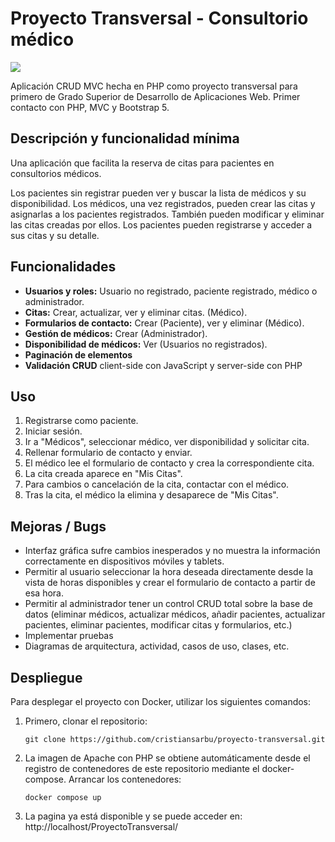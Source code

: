 # Proyecto Transversal - Consultorio médico
<a href="https://github.com/cristiansarbu/proyecto-transversal"><img src="https://img.shields.io/badge/lang-en-blue"></a>


Aplicación CRUD MVC hecha en PHP como proyecto transversal para primero de Grado Superior de Desarrollo de Aplicaciones Web. Primer contacto con PHP, MVC y Bootstrap 5.

## Descripción y funcionalidad mínima
Una aplicación que facilita la reserva de citas para pacientes en consultorios médicos.

Los pacientes sin registrar pueden ver y buscar la lista de médicos y su disponibilidad. Los médicos, una vez registrados, pueden crear las citas y asignarlas a los pacientes registrados. También pueden modificar y eliminar las citas creadas por ellos. Los pacientes pueden registrarse y acceder a sus citas y su detalle.

## Funcionalidades
- **Usuarios y roles:** Usuario no registrado, paciente registrado, médico o administrador.
- **Citas:** Crear, actualizar, ver y eliminar citas. (Médico).
- **Formularios de contacto:** Crear (Paciente), ver y eliminar (Médico).
- **Gestión de médicos:** Crear (Administrador). 
- **Disponibilidad de médicos:** Ver (Usuarios no registrados). 
- **Paginación de elementos**
- **Validación CRUD** client-side con JavaScript y server-side con PHP

## Uso

 1. Registrarse como paciente.
 2. Iniciar sesión.
 3. Ir a "Médicos", seleccionar médico, ver disponibilidad y solicitar cita.
 4. Rellenar formulario de contacto y enviar.
 5. El médico lee el formulario de contacto y crea la correspondiente cita.
 6. La cita creada aparece en "Mis Citas".
 7. Para cambios o cancelación de la cita, contactar con el médico.
 8. Tras la cita, el médico la elimina y desaparece de "Mis Citas".

## Mejoras / Bugs

 - Interfaz gráfica sufre cambios inesperados y no muestra la información correctamente en dispositivos móviles y tablets.
 - Permitir al usuario seleccionar la hora deseada directamente desde la vista de horas disponibles y crear el formulario de contacto a partir de esa hora.
 - Permitir al administrador tener un control CRUD total sobre la base de datos (eliminar médicos, actualizar médicos, añadir pacientes, actualizar pacientes, eliminar pacientes, modificar citas y formularios, etc.)
 - Implementar pruebas
 - Diagramas de arquitectura, actividad, casos de uso, clases, etc.

## Despliegue
Para desplegar el proyecto con Docker, utilizar los siguientes comandos:
1. Primero, clonar el repositorio:
	```git
	git clone https://github.com/cristiansarbu/proyecto-transversal.git
	``` 
2. La imagen de Apache con PHP se obtiene automáticamente desde el registro de contenedores de este repositorio mediante el docker-compose. Arrancar los contenedores:
	```docker
	docker compose up
	```
3. La pagina ya está disponible y se puede acceder en: http://localhost/ProyectoTransversal/


